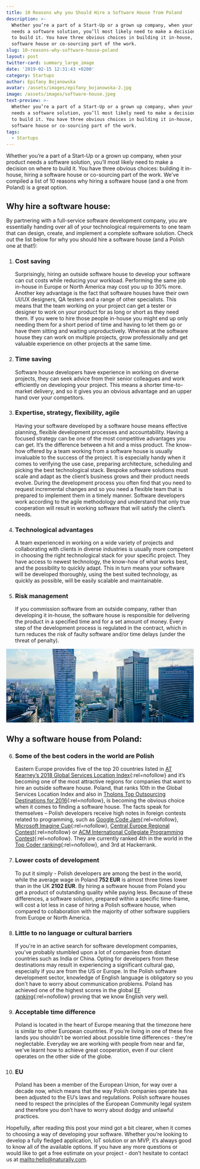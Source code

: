 ```yaml
---
title: 10 Reasons why you Should Hire a Software House from Poland
description: >-
  Whether you’re a part of a Start-Up or a grown up company, when your product
  needs a software solution, you’ll most likely need to make a decision on where
  to build it. You have three obvious choices in building it in-house, hiring a
  software house or co-sourcing part of the work.
slug: 10-reasons-why-software-house-poland
layout: post
twitter-card: summary_large_image
date: '2019-02-15 12:31:43 +0200'
category: Startups
author: Epifany Bojanowska
avatar: /assets/images/epifany_bojanowska-2.jpg
image: /assets/images/software-house.jpeg
text-preview: >-
  Whether you’re a part of a Start-Up or a grown up company, when your product
  needs a software solution, you’ll most likely need to make a decision on where
  to build it. You have three obvious choices in building it in-house, hiring a
  software house or co-sourcing part of the work.
tags:
  - Startups
---
```

Whether you’re a part of a Start-Up or a grown up company, when your product needs a software solution, you’ll most likely need to make a decision on where to build it. You have three obvious choices: building it in-house, hiring a software house or co-sourcing part of the work. We’ve compiled a list of 10 reasons why hiring a software house (and a one from Poland) is a great option.

## Why hire a software house:

By partnering with a full-service software development company, you are essentially handing over all of your technological requirements to one team that can design, create, and implement a complete software solution. Check out the list below for why you should hire a software house (and a Polish one at that!):

1. ### Cost saving
   Surprisingly, hiring an outside software house to develop your software can cut costs while reducing your workload.  Performing the same job in-house in Europe or North America may cost you up to 30% more. Another key advantage is the fact that software houses have their own UI/UX designers, QA testers and a range of other specialists. This means that the team working on your project can get a tester or designer to work on your product for as long or short as they need them. If you were to hire those people in-house you might end up only needing them for a short period of time and having to let them go or have them sitting and waiting unproductively. Whereas at the software house they can work on multiple projects, grow professionally and get valuable experience on other projects at the same time.
2. ### Time saving
   Software house developers have experience in working on diverse projects, they can seek advice from their senior colleagues and work efficiently on developing your project. This means a shorter time-to-market delivery, and so it gives you an obvious advantage and an upper hand over your competitors. 
3. ### Expertise, strategy, flexibility, agile
   Having your software developed by a software house means effective planning, flexible development processes and accountability. Having a focused strategy can be one of the most competitive advantages you can get. It’s the difference between a hit and a miss product. The know-how offered by a team working from a software house is usually invaluable to the success of the project. It is especially handy when it comes to verifying the use case,  preparing architecture, scheduling and picking the best technological stack. Bespoke software solutions must scale and adapt as the client’s business grows and their product needs evolve. During the development process you often find that you need to request incremental changes and so you need a flexible team that is prepared to implement them in a timely manner. Software developers work according to the agile methodology and understand that only true cooperation will result in working software that will satisfy the client’s needs.
4. ### Technological advantages
   A team experienced in working on a wide variety of projects and collaborating with clients in diverse industries is usually more competent in choosing the right technological stack for your specific project. They have access to newest technology, the know-how of what works best, and the possibility to quickly adapt. This in turn means your software will be developed thoroughly, using the best suited technology, as quickly as possible, will be easily scalable and maintainable.
5. ### Risk management
   If you commission software from an outside company, rather than developing it in-house, the software house is responsible for delivering the product in a specified time and for a set amount of money. Every step of the development process is regulated in the contract, which in turn reduces the risk of faulty software and/or time delays (under the threat of penalty).

![](/assets/images/software-houses-warsaw.jpeg)

## Why a software house from Poland:

6. ### Some of the best coders in the world are Polish
   Eastern Europe provides five of the top 20 countries listed in [AT Kearney’s 2018 Global Services Location Index](https://www.atkearney.com/strategic-it/global-services-location-index){:rel=nofollow} and it’s becoming one of the most attractive regions for companies that want to hire an outside software house. Poland, that ranks 10th in the Global Services Location Index and also in [Tholons Top Outsourcing Destinations for 2016](http://www.tholons.com/Tholonstop100/Tholons_Top_100_2016_Executive_Summary_and_Rankings.pdf){:rel=nofollow}, is becoming the obvious choice when it comes to finding a software house. The facts speak for themselves – Polish developers receive high notes in foreign contests related to programming, such as [Google Code Jam](https://codingcompetitions.withgoogle.com/codejam/round/0000000000007766){:rel=nofollow}, [Microsoft Imagine Cup](https://imaginecup.microsoft.com/en-us/winners/2018WorldFinalists){:rel=nofollow}, [Central Europe Regional Contest](http://cerc.hsin.hr/index.php?page=results){:rel=nofollow} or [ACM International Collegiate Programming Contest](https://icpc.baylor.edu/worldfinals/results){:rel=nofollow}. They are currently ranked 4th in the world in the [Top Coder ranking](https://community.topcoder.com/stat?c=country_avg_rating){:rel=nofollow}, and 3rd at Hackerrank.
7. ### Lower costs of development
   To put it simply - Polish developers are among the best in the world, while the average wage in Poland **752 EUR** is almost three times lower than in the UK **2102 EUR**. By hiring a software house from Poland you get a product of outstanding quality while paying less. Because of these differences, a software solution, prepared within a specific time-frame, will cost a lot less in case of hiring a Polish software house, when compared to collaboration with the majority of other software suppliers from Europe or North America.
8. ### Little to no language or cultural barriers
   If you're in an active search for software development companies, you've probably stumbled upon a lot of companies from distant countries such as India or China. Opting for developers from these destinations may result in experiencing a significant cultural gap, especially if you are from the US or Europe. In the Polish software development sector, knowledge of English language is obligatory so you don't have to worry about communication problems. Poland has achieved one of the highest scores in the global [EF ranking](https://www.ef.com/wwen/epi/){:rel=nofollow} proving that we know English very well.
9. ### Acceptable time difference
   Poland is located in the heart of Europe meaning that the timezone here is similar to other European countries. If you're living in one of these fine lands you shouldn't be worried about possible time differences - they're neglectable. Everyday we are working with people from near and far, we've learnt how to achieve great cooperation, even if our client operates on the other side of the globe. 
10. ### EU
    Poland has been a member of the European Union, for way over a decade now, which means that the way Polish companies operate has been adjusted to the EU’s laws and regulations. Polish software houses need to respect the principles of the European Community legal system and therefore you don’t have to worry about dodgy and unlawful practices.

Hopefully, after reading this post your mind got a bit clearer, when it comes to choosing a way of developing your software. Whether you’re looking to develop a fully fledged application, IoT solution or an MVP, it’s always good to know all of the available options. If you have any more questions or would like to get a free estimate on your project - don’t hesitate to contact us at <mailto:hello@naturaily.com>.
